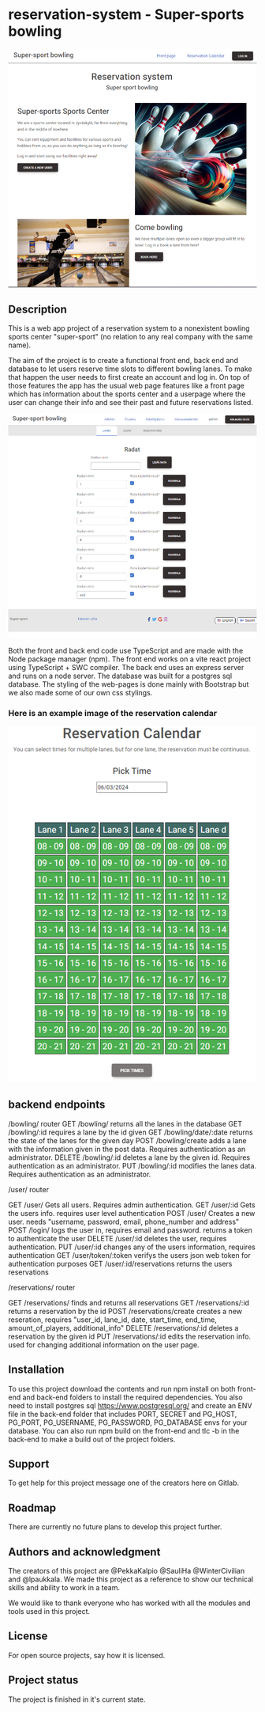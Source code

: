 # reservation-system - Super-sports bowling

![front page](image-2.png)

## Description
This is a web app project of a reservation system to a nonexistent bowling sports center "super-sport" (no relation to any real company with the same name). 

The aim of the project is to create a functional front end, back end and database to let users reserve time slots to different bowling lanes. To make that happen the user needs to first create an account and log in. On top of those features the app has the usual web page features like a front page which has information about the sports center and a userpage where the user can change their info and see their past and future reservations listed.

![admin panel](image-1.png)

Both the front and back end code use TypeScript and are made with the Node package manager (npm). The front end works on a vite react project using TypeScript + SWC compiler. The back end uses an express server and runs on a node server. The database was built for a postgres sql database. The styling of the web-pages is done mainly with Bootstrap but we also made some of our own css stylings.

### Here is an example image of the reservation calendar

![Reservation calendar](image.png)

## backend endpoints

/bowling/ router
GET /bowling/ returns all the lanes in the database
GET /bowling/:id requires a lane by the id given
GET /bowling/date/:date returns the state of the lanes for the given day
POST /bowling/create adds a lane with the information given in the post data. Requires authentication as an administrator.
DELETE /bowling/:id deletes a lane by the given id. Requires authentication as an administrator.
PUT /bowling/:id modifies the lanes data. Requires authentication as an administrator.

/user/ router

GET /user/ Gets all users. Requires admin authentication.
GET /user/:id Gets the users info. requires user level authentication
POST /user/ Creates a new user. needs "username, password, email, phone_number and address"
POST /login/ logs the user in, requires email and password. returns a token to authenticate the user
DELETE /user/:id deletes the user, requires authentication.
PUT /user/:id changes any of the users information, requires authentication
GET /user/token/:token verifys the users json web token for authentication purposes
GET /user/:id/reservations returns the users reservations

/reservations/ router

GET /reservations/ finds and returns all reservations
GET /reservations/:id returns a reservation by the id
POST /reservations/create creates a new reseration, requires "user_id, lane_id, date, start_time, end_time, amount_of_players, additional_info"
DELETE /reservations/:id deletes a reservation by the given id
PUT /reservations/:id edits the reservation info. used for changing additional information on the user page.


## Installation
To use this project download the contents and run npm install on both front-end and back-end folders to install the required dependencies. You also need to install postgres sql https://www.postgresql.org/ and create an ENV file in the back-end folder that includes PORT, SECRET and PG_HOST, PG_PORT, PG_USERNAME, PG_PASSWORD, PG_DATABASE envs for your database. You can also run npm build on the front-end and tlc -b in the back-end to make a build out of the project folders.

## Support
To get help for this project message one of the creators here on Gitlab.

## Roadmap
There are currently no future plans to develop this project further.

## Authors and acknowledgment
The creators of this project are @PekkaKalpio @SauliHa @WinterCivilian and @lpaukkala. We made this project as a reference to show our technical skills and ability to work in a team. 

We would like to thank everyone who has worked with all the modules and tools used in this project.

## License
For open source projects, say how it is licensed.

## Project status
The project is finished in it's current state.